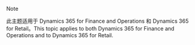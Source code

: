 > [!NOTE]
> <span data-ttu-id="09ab7-101">此主题适用于 Dynamics 365 for Finance and Operations 和 Dynamics 365 for Retail。</span><span class="sxs-lookup"><span data-stu-id="09ab7-101">This topic applies to both Dynamics 365 for Finance and Operations and to Dynamics 365 for Retail.</span></span> 